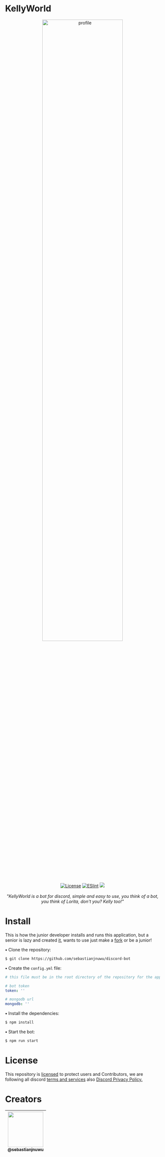 # KellyWorld

<div>
 <p align="center">
  <img alt="profile" src="https://media.discordapp.net/attachments/1030523150129188866/1075117570446852208/CC_20230214_151231.png" width="72%%"  />
  <br>
  <a href="https://opensource.org/licenses/Apache-2.0"><img alt="License" src="https://img.shields.io/badge/License-Apache%202.0-orange.svg"/></a>
  <a href="https://github.com/sebastianjnuwu/KellyWorld/actions/workflows/ESLint.yml"><img alt="ESlint" src="https://github.com/sebastianjnuwu/KellyWorld/actions/workflows/ESLint.yml/badge.svg" /></a>
  <a href="https://discord.gg/NDzFeDp8YE"><img src="https://discordapp.com/api/guilds/893997835412971570/widget.png"></a>
  <br>
  <br>
   <i>"KellyWorld is a bot for discord, simple and easy to use, you think of a bot, you think of Lorita, don't you? Kelly too!"</i>
</p>
<div>

# Install
  
  This is how the junior developer installs and runs this application, but a senior is lazy and created [it](https://github.com/sebastianjnuwu/discord-bot/blob/KellyWorld/.github/workflows/deploy.yml), wants to use just make a [fork](https://github.com/sebastianjnuwu/discord-bot/fork) or be a junior!
  
 **•** Clone the repository:
 ```bash
 $ git clone https://github.com/sebastianjnuwu/discord-bot
 ```
 
 **•** Create the `config.yml` file:
 ```yml
 # this file must be in the root directory of the repository for the application to start.
 
 # bot token
 token: '' 
 
 # mongodb url 
 mongodb: '' 
 ```
 
 **•** Install the dependencies:
 ```bash
 $ npm install
 ```
 
 **•** Start the bot:
 ```bash
 $ npm run start
 ```

# License

This repository is [licensed](https://www.apache.org/licenses/LICENSE-2.0) to protect users and Contributors, we are following all discord [terms and services](https://discord.com/terms) also [Discord Privacy Policy.](https://discord.com/privacy)

# Creators 

| [<img src="https://github.com/sebastianjnuwu.png?size=115" width=115><br><sub>@sebastianjnuwu</sub>](https://github.com/sebastianjnuwu) | 
| :---: |
